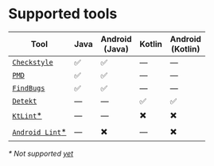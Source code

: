 # Supported tools

Tool | Java | Android<br/>(Java) | Kotlin | Android<br/>(Kotlin)
---- | -------- | -------- | ----- | -----
[`Checkstyle`](https://checkstyle.sourceforge.net) | :white_check_mark: | :white_check_mark: | — | —
[`PMD`](https://pmd.github.io) | :white_check_mark: | :white_check_mark: | — | —
[`FindBugs`](http://findbugs.sourceforge.net/) | :white_check_mark: | :white_check_mark: | — | —
[`Detekt`](https://github.com/arturbosch/detekt) | — | — | :white_check_mark: | :white_check_mark:
[`KtLint`\*](https://github.com/shyiko/ktlint) | — | — | ✖️ | ✖️
[`Android Lint`\*](https://developer.android.com/studio/write/lint.html) | — | ✖️ | — | ✖️

_\* Not supported [yet](https://github.com/novoda/gradle-static-analysis-plugin/issues?q=is%3Aopen+is%3Aissue+label%3A%22new+tool%22)_